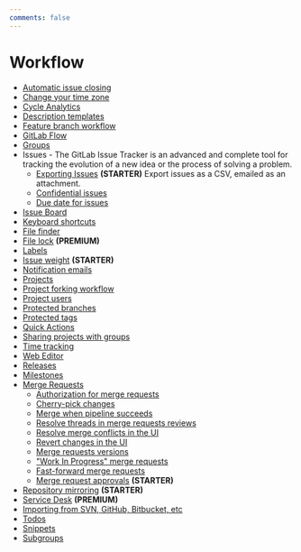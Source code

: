 ```yaml
---
comments: false
---
```


# Workflow

- [Automatic issue closing](../user/project/issues/managing_issues.md#closing-issues-automatically)
- [Change your time zone](timezone.md)
- [Cycle Analytics](../user/project/cycle_analytics.md)
- [Description templates](../user/project/description_templates.md)
- [Feature branch workflow](workflow.md)
- [GitLab Flow](gitlab_flow.md)
- [Groups](../user/group/index.md)
- Issues - The GitLab Issue Tracker is an advanced and complete tool for
  tracking the evolution of a new idea or the process of solving a problem.
  - [Exporting Issues](../user/project/issues/csv_export.md) **(STARTER)** Export issues as a CSV, emailed as an attachment.
  - [Confidential issues](../user/project/issues/confidential_issues.md)
  - [Due date for issues](../user/project/issues/due_dates.md)
- [Issue Board](../user/project/issue_board.md)
- [Keyboard shortcuts](shortcuts.md)
- [File finder](../user/project/repository/file_finder.md)
- [File lock](../user/project/file_lock.md) **(PREMIUM)**
- [Labels](../user/project/labels.md)
- [Issue weight](issue_weight.md) **(STARTER)**
- [Notification emails](notifications.md)
- [Projects](../user/project/index.md)
- [Project forking workflow](../user/project/repository/forking_workflow.md)
- [Project users](../user/project/members/index.md)
- [Protected branches](../user/project/protected_branches.md)
- [Protected tags](../user/project/protected_tags.md)
- [Quick Actions](../user/project/quick_actions.md)
- [Sharing projects with groups](../user/project/members/share_project_with_groups.md)
- [Time tracking](time_tracking.md)
- [Web Editor](../user/project/repository/web_editor.md)
- [Releases](releases.md)
- [Milestones](../user/project/milestones/index.md)
- [Merge Requests](../user/project/merge_requests/index.md)
  - [Authorization for merge requests](../user/project/merge_requests/authorization_for_merge_requests.md)
  - [Cherry-pick changes](../user/project/merge_requests/cherry_pick_changes.md)
  - [Merge when pipeline succeeds](../user/project/merge_requests/merge_when_pipeline_succeeds.md)
  - [Resolve threads in merge requests reviews](../user/discussions/index.md)
  - [Resolve merge conflicts in the UI](../user/project/merge_requests/resolve_conflicts.md)
  - [Revert changes in the UI](../user/project/merge_requests/revert_changes.md)
  - [Merge requests versions](../user/project/merge_requests/versions.md)
  - ["Work In Progress" merge requests](../user/project/merge_requests/work_in_progress_merge_requests.md)
  - [Fast-forward merge requests](../user/project/merge_requests/fast_forward_merge.md)
  - [Merge request approvals](../user/project/merge_requests/merge_request_approvals.md) **(STARTER)**
- [Repository mirroring](repository_mirroring.md) **(STARTER)**
- [Service Desk](../user/project/service_desk.md) **(PREMIUM)**
- [Importing from SVN, GitHub, Bitbucket, etc](importing/README.md)
- [Todos](todos.md)
- [Snippets](../user/snippets.md)
- [Subgroups](../user/group/subgroups/index.md)
